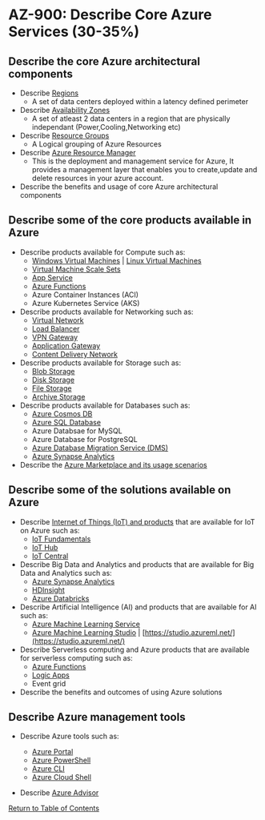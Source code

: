 # AZ-900: Describe Core Azure Services (30-35%)

## Describe the core Azure architectural components

* Describe [Regions](https://azure.microsoft.com/en-ca/global-infrastructure/regions/)
   * A set of data centers deployed within a latency defined perimeter 
* Describe [Availability Zones](https://docs.microsoft.com/en-us/azure/availability-zones/az-overview)
   * A set of atleast 2 data centers in a region that are physically independant (Power,Cooling,Networking etc)
* Describe [Resource Groups](https://docs.microsoft.com/en-us/azure/architecture/cloud-adoption/getting-started/azure-resource-access#what-is-an-azure-resource-group)
   * A Logical grouping of Azure Resources 
* Describe [Azure Resource Manager](https://docs.microsoft.com/en-us/azure/azure-resource-manager/resource-group-overview)
  * This is the deployment and management service for Azure, It provides a management layer that enables you to create,update and delete resources in your azure account.
* Describe the benefits and usage of core Azure architectural components

## Describe some of the core products available in Azure

* Describe products available for Compute such as:
    * [Windows Virtual Machines](https://docs.microsoft.com/en-ca/azure/virtual-machines/windows/overview) | [Linux Virtual Machines](https://docs.microsoft.com/en-ca/azure/virtual-machines/linux/overview)
    * [Virtual Machine Scale Sets](https://docs.microsoft.com/en-us/azure/virtual-machine-scale-sets/overview)
    * [App Service](https://docs.microsoft.com/en-us/azure/app-service/)
    * [Azure Functions](https://docs.microsoft.com/en-us/azure/azure-functions/functions-overview)
    * Azure Container Instances (ACI)
    * Azure Kubernetes Service (AKS)
* Describe products available for Networking such as:
    * [Virtual Network](https://docs.microsoft.com/en-us/azure/virtual-network/virtual-networks-overview)
    * [Load Balancer](https://docs.microsoft.com/en-us/azure/load-balancer/load-balancer-overview)
    * [VPN Gateway](https://docs.microsoft.com/en-us/azure/vpn-gateway/vpn-gateway-about-vpngateways)
    * [Application Gateway](https://docs.microsoft.com/en-us/azure/application-gateway/overview)
    * [Content Delivery Network](https://docs.microsoft.com/en-us/azure/cdn/cdn-overview)
* Describe products available for Storage such as:
    * [Blob Storage](https://docs.microsoft.com/en-us/azure/storage/blobs/storage-blobs-overview)
    * [Disk Storage](https://docs.microsoft.com/en-us/azure/virtual-machines/windows/managed-disks-overview)
    * [File Storage](https://docs.microsoft.com/en-us/azure/storage/files/storage-files-introduction)
    * [Archive Storage](https://docs.microsoft.com/en-ca/azure/storage/blobs/storage-blob-storage-tiers)
* Describe products available for Databases such as:
    * [Azure Cosmos DB](https://docs.microsoft.com/en-us/azure/cosmos-db/introduction)
    * [Azure SQL Database](https://docs.microsoft.com/en-us/azure/sql-database/sql-database-technical-overview)
    * Azure Databsae for MySQL
    * Azure Database for PostgreSQL
    * [Azure Database Migration Service (DMS)](https://docs.microsoft.com/en-us/azure/dms/dms-overview)
    * [Azure Synapse Analytics](https://docs.microsoft.com/en-ca/azure/sql-data-warehouse/sql-data-warehouse-overview-what-is)
* Describe the [Azure Marketplace and its usage scenarios](https://azuremarketplace.microsoft.com/en-us/about)

## Describe some of the solutions available on Azure

* Describe [Internet of Things (IoT) and products](https://docs.microsoft.com/en-us/azure/iot-fundamentals/iot-services-and-technologies) that are available for IoT on Azure such as:
    * [IoT Fundamentals](https://docs.microsoft.com/bs-cyrl-ba/azure/iot-fundamentals/index)
    * [IoT Hub](https://docs.microsoft.com/en-ca/azure/iot-hub/about-iot-hub)
    * [IoT Central](https://docs.microsoft.com/en-ca/azure/iot-central/overview-iot-central)
* Describe Big Data and Analytics and products that are available for Big Data and Analytics such as:
    * [Azure Synapse Analytics](https://docs.microsoft.com/en-ca/azure/sql-data-warehouse/sql-data-warehouse-overview-what-is)
    * [HDInsight](https://docs.microsoft.com/en-ca/azure/hdinsight/)
    * [Azure Databricks](https://docs.microsoft.com/en-us/azure/azure-databricks/what-is-azure-databricks)
* Describe Artificial Intelligence (AI) and products that are available for AI such as:
    * [Azure Machine Learning Service](https://azure.microsoft.com/en-ca/services/machine-learning-service/)
    * [Azure Machine Learning Studio](https://azure.microsoft.com/en-ca/services/machine-learning-studio/) | [https://studio.azureml.net/](https://studio.azureml.net/)
* Describe Serverless computing and Azure products that are available for serverless computing such as:
    * [Azure Functions](https://docs.microsoft.com/en-us/azure/azure-functions/functions-overview)
    * [Logic Apps](https://docs.microsoft.com/en-ca/azure/logic-apps/logic-apps-overview)
    * Event grid
* Describe the benefits and outcomes of using Azure solutions

## Describe Azure management tools

* Describe Azure tools such as:
    * [Azure Portal](https://docs.microsoft.com/en-us/azure/azure-portal/azure-portal-overview)
    * [Azure PowerShell](https://docs.microsoft.com/en-us/powershell/azure/overview?view=azps-1.6.0)
    * [Azure CLI](https://docs.microsoft.com/en-us/cli/azure/?view=azure-cli-latest)
    * [Azure Cloud Shell](https://docs.microsoft.com/en-us/azure/cloud-shell/overview)

* Describe [Azure Advisor](https://docs.microsoft.com/en-us/azure/advisor/advisor-overview)

[Return to Table of Contents](README.md)
